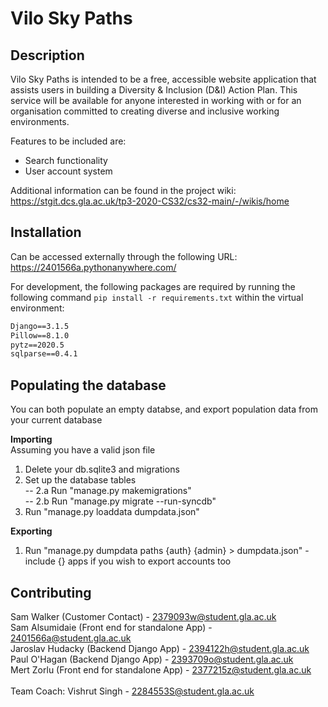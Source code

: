# Vilo Sky Paths

## Description

Vilo Sky Paths is intended to be a free, accessible website application that assists users in building a Diversity & Inclusion (D&I) Action Plan. This service will be available for anyone interested in working with or for an organisation committed to creating diverse and inclusive working environments.

Features to be included are:
* Search functionality
* User account system

Additional information can be found in the project wiki: https://stgit.dcs.gla.ac.uk/tp3-2020-CS32/cs32-main/-/wikis/home

## Installation

Can be accessed externally through the following URL: https://2401566a.pythonanywhere.com/

For development, the following packages are required by running the following command `pip install -r requirements.txt` within the virtual environment:
```asgiref==3.3.1
Django==3.1.5
Pillow==8.1.0
pytz==2020.5
sqlparse==0.4.1
```
## Populating the database
You can both populate an empty databse, and export population data from your current database

**Importing** <br />
Assuming you have a valid json file

1. Delete your db.sqlite3 and migrations
2. Set up the database tables <br />
-- 2.a Run "manage.py makemigrations" <br />
-- 2.b Run "manage.py migrate --run-syncdb"
3. Run "manage.py loaddata dumpdata.json"

**Exporting**
1. Run "manage.py dumpdata paths {auth} {admin} > dumpdata.json" - include {} apps if you wish to export accounts too

## Contributing

Sam Walker (Customer Contact) - 2379093w@student.gla.ac.uk <br />
Sam Alsumidaie (Front end for standalone App) - 2401566a@student.gla.ac.uk <br />
Jaroslav Hudacky (Backend Django App) - 2394122h@student.gla.ac.uk <br />
Paul O'Hagan (Backend Django App) - 2393709o@student.gla.ac.uk <br />
Mert Zorlu (Front end for standalone App) - 2377215z@student.gla.ac.uk <br />
<br />
Team Coach: Vishrut Singh - 2284553S@student.gla.ac.uk <br />

